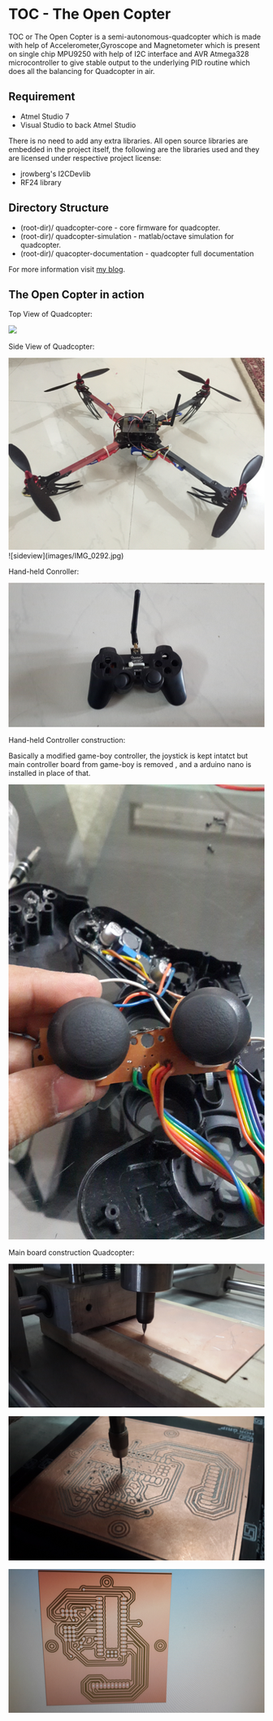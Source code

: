 # TOC - The Open Copter #

 TOC or The Open Copter is a semi-autonomous-quadcopter which is made with help of Accelerometer,Gyroscope and Magnetometer which is present on single chip MPU9250 with help of I2C interface and AVR Atmega328 microcontroller to give stable output to the underlying PID routine which does all the balancing for Quadcopter in air. 

 ## Requirement ##

* Atmel Studio 7
*  Visual Studio to back Atmel Studio

There is no need to add any extra libraries. All open source libraries are embedded in the project itself, the following are the libraries used and they are licensed under respective project license:

* jrowberg's I2CDevlib
* RF24 library

## Directory Structure ##

* (root-dir)/ quadcopter-core - core firmware for quadcopter.
* (root-dir)/ quadcopter-simulation - matlab/octave simulation for quadcopter.
* (root-dir)/ quacopter-documentation - quadcopter full documentation

For more information visit [my blog](https://cryptecx.xyz).
## The Open Copter in action ##

Top View of Quadcopter:

<img src="./images/IMG_0174.png" width="800" /> 

Side View of Quadcopter:

<img src="./images/IMG_0292.jpg" width="800" /> 
![sideview](images/IMG_0292.jpg)

Hand-held Conroller:

![controller](images/IMG_0178.jpg)

Hand-held Controller construction:

Basically a modified game-boy controller, the joystick is kept intatct but main controller board from game-boy is removed , and a arduino nano is  installed in place of that.

![controller-construction](images/IMG_0182.jpg)

Main board construction Quadcopter:

![CNC](images/IMG_0181.jpg)


![CNC](images/IMG_0179.jpg)


![layout](images/IMG_0180.jpg)
